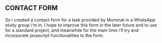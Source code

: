 ## CONTACT FORM

So i created a contact form for a task provided by Muminat in a WhatsApp study group i'm in.
I hope to improve this form in the later future and to use for a standard project, and meanwhile for the main time i'll try and incorporate javascript functionalities to the form.
